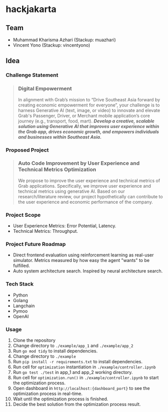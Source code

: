 # hackjakarta

## Team
- Muhammad Kharisma Azhari (Stackup: muazhari) 
- Vincent Yono (Stackup: vincentyono)

## Idea
### Challenge Statement
> ### Digital Empowerment
> In alignment with Grab’s mission to “Drive Southeast Asia forward by creating economic empowerment for everyone”, your challenge is to harness Generative AI (text, image, or video) to innovate and elevate Grab's Passenger, Driver, or Merchant mobile application’s core journey (e.g., transport, food, mart). ***Develop a creative, scalable solution using Generative AI that improves user experience within the Grab app, drives economic growth, and empowers individuals and businesses within Southeast Asia.***

### Proposed Project
> ### Auto Code Improvement by User Experience and Technical Metrics Optimization
> We propose to improve the user experience and technical metrics of Grab applications. Specifically, we improve user experience and technical metrics using generative AI. Based on our research/literature review, our project hypothetically can contribute to the user experience and economic performance of the company.

### Project Scope
- User Experience Metrics: Error Potential, Latency.
- Technical Metrics: Throughput.

### Project Future Roadmap
- Direct frontend evaluation using reinforcement learning as real-user simulator. Metrics measured by how easy the agent "wants" to be fulfilled.
- Auto system architecture search. Inspired by neural architecture search.

### Tech Stack

- Python
- Golang
- Langchain
- Pymoo
- OpenAI

### Usage
1. Clone the repository
2. Change directory to `./example/app_1` and `./example/app_2`
3. Run `go mod tidy` to install dependencies.
4. Change directory to `./example`
5. Run `pip install -r requirements.txt` to install dependencies.
6. Run cell for `optimization` instantiation in `./example/controller.ipynb`
7. Run `go test ./test` in app_1 and app_2 working directory.
8. Run cell for `optimization.run()` in `./example/controller.ipynb` to start the optimization process.
9. Open dashboard in `http://localhost:{dashboard_port}` to see the optimization process in real-time.
10. Wait until the optimization process is finished.
11. Decide the best solution from the optimization process result.



